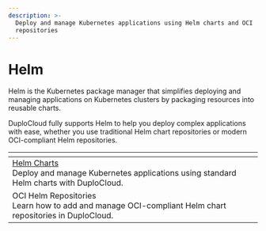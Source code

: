 ```yaml
---
description: >-
  Deploy and manage Kubernetes applications using Helm charts and OCI
  repositories
---
```


# Helm

Helm is the Kubernetes package manager that simplifies deploying and managing applications on Kubernetes clusters by packaging resources into reusable charts.

DuploCloud fully supports Helm to help you deploy complex applications with ease, whether you use traditional Helm chart repositories or modern OCI-compliant Helm repositories.

<table data-view="cards"><thead><tr><th></th></tr></thead><tbody><tr><td><a href="helm-charts.md">Helm Charts</a><br>Deploy and manage Kubernetes applications using standard Helm charts with DuploCloud.</td></tr><tr><td>OCI Helm Repositories<br>Learn how to add and manage OCI-compliant Helm chart repositories in DuploCloud.</td></tr></tbody></table>
